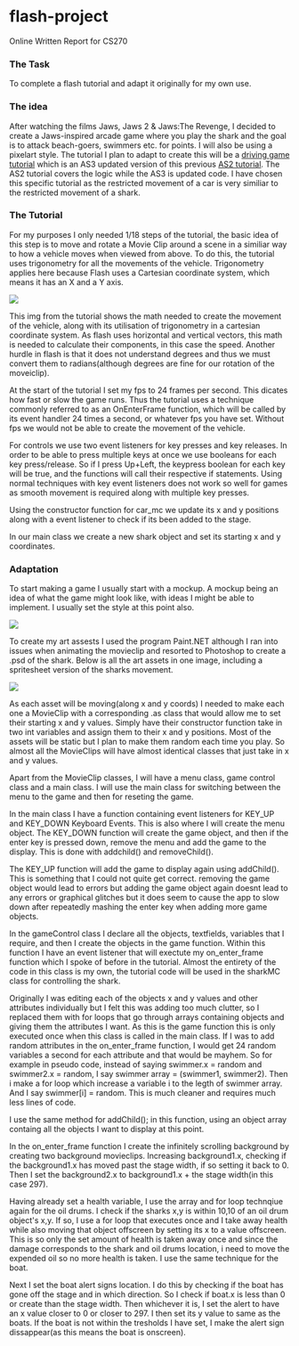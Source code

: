 # flash-project
Online Written Report for CS270
### The Task
To complete a flash tutorial and adapt it originally for my own use. 
### The idea
After watching the films Jaws, Jaws 2 & Jaws:The Revenge, I decided to create a Jaws-inspired arcade game where you play the shark and the goal is to attack beach-goers, swimmers etc. for points. I will also be using a pixelart style. 
The tutorial I plan to adapt to create this will be a [driving game tutorial](http://www.emanueleferonato.com/2010/06/16/create-a-flash-racing-game-tutorial-as3-version/) which is an AS3 updated version of this previous [AS2 tutorial](http://www.emanueleferonato.com/2007/05/15/create-a-flash-racing-game-tutorial/). The AS2 tutorial covers the logic while the AS3 is updated code. I have chosen this specific tutorial as the restricted movement of a car is very similiar to the restricted movement of a shark. 
### The Tutorial
For my purposes I only needed 1/18 steps of the tutorial, the basic idea of this step is to move and rotate a Movie Clip around a scene in a similiar way to how a vehicle moves when viewed from above. To do this, the tutorial uses trigonometry for all the movements of the vehicle. Trigonometry applies here because Flash uses a Cartesian coordinate system, which means it has an X and a Y axis. 

<img src="http://www.emanueleferonato.com/images/flash_tutorial_1_img_1.gif">

This img from the tutorial shows the math needed to create the movement of the vehicle, along with its utilisation of trigonometry in a cartesian coordinate system. As flash uses horizontal and vertical vectors, this math is needed to calculate their components, in this case the speed.  Another hurdle in flash is that it does not understand degrees and thus we must convert them to radians(although degrees are fine for our rotation of the moveiclip).

At the start of the tutorial I set my fps to 24 frames per second. This dicates how fast or slow the game runs. Thus the tutorial uses a technique commonly referred to as an OnEnterFrame function, which will be called by its event handler 24 times a second,  or whatever fps you have set. Without fps we would not be able to create the movement of the vehicle. 

For controls we use two event listeners for key presses and key releases. In order to be able to press multiple keys at once we use booleans for each key press/release. So if I press Up+Left, the keypress boolean for each key will be true, and the functions will call their respective if statements. Using normal techniques with key event listeners does not work so well for games as smooth movement is required along with multiple key presses. 

Using the constructor function for car_mc we update its x and y positions along with a event listener to check if its been added to the stage.

In our main class we create a new shark object and set its starting x and y coordinates.
### Adaptation
To start making a game I usually start with a mockup. A mockup being an idea of what the game might look like, with ideas I might be able to implement. I usually set the style at this point also.

<img src="http://i.imgur.com/Gjs5akf.png">

To create my art assests I used the program Paint.NET although I ran into issues when animating the movieclip and resorted to Photoshop to create a .psd of the shark. Below is all the art assets in one image, including a spritesheet version of the sharks movement.  

<img src="http://i.imgur.com/YdFNg5N.png">

As each asset will be moving(along x and y coords) I needed to make each one a MovieClip with a corresponding .as class that would allow me to set their starting x and y values. Simply have their constructor function take in two int variables and assign them to their x and y positions. Most of the assets will be static but I plan to make them random each time you play. So almost all the MovieClips will have almost identical classes that just take in x and y values.

Apart from the MovieClip classes, I will have a menu class, game control class and a main class. I will use the main class for switching between the menu to the game and then for reseting the game. 

In the main class I have a function containing event listeners for KEY_UP and KEY_DOWN Keyboard Events. This is also where I will create the menu object. The KEY_DOWN function will create the game object, and then if the enter key is pressed down, remove the menu and add the game to the display. This is done with addchild() and removeChild(). 

The KEY_UP function will add the game to display again using addChild(). This is something that I could not quite get correct. removing the game object would lead to errors but adding the game object again doesnt lead to any errors or graphical glitches but it does seem to cause the app to slow down after repeatedly mashing the enter key when adding more game objects.

In the gameControl class I declare all the objects, textfields, variables that I require, and then I create the objects in the game function. Within this function I have an event listener that will exectute my on_enter_frame function which I spoke of before in the tutorial. Almost the entirety of the code in this class is my own, the tutorial code will be used in the sharkMC class for controlling the shark. 

Originally I was editing each of the objects x and y values and other attributes individually but I felt this was adding too much clutter, so I replaced them with for loops that go through arrays containing objects and giving them the attributes I want. As this is the game function this is only executed once when this class is called in the main class. If I was to add random attributes in the on_enter_frame function, I would get 24 random variables a second for each attribute and that would be mayhem. So for example in pseudo code, instead of saying swimmer.x = random and swimmer2.x = random, I say swimmer array = (swimmer1, swimmer2). Then i make a for loop which increase a variable i to the legth of swimmer array. And I say swimmer[i] = random. This is much cleaner and requires much less lines of code. 

I use the same method for addChild(); in this function, using an object array containg all the objects I want to display at this point.

In the on_enter_frame function I create the infinitely scrolling background by creating two background movieclips. Increasing background1.x, checking if the background1.x has moved past the stage width, if so setting it back to 0. Then I set the background2.x to background1.x + the stage width(in this case 297).

Having already set a health variable, I use the array and for loop technqiue again for the oil drums. I check if the sharks x,y is within 10,10 of an oil drum object's x,y. If so, I use a for loop that executes once and I take away health while also moving that object offscreen by setting its x to a value offscreen. This is so only the set amount of health is taken away once and since the damage corresponds to the shark and oil drums location, i need to move the expended oil so no more health is taken. I use the same technique for the boat.

Next I set the boat alert signs location. I do this by checking if the boat has gone off the stage and in which direction. So I check if boat.x is less than 0 or create than the stage width. Then whichever it is, I set the alert to have an x value closer to 0 or closer to 297. I then set its y value to same as the boats. If the boat is not within the tresholds I have set, I make the alert sign dissappear(as this means the boat is onscreen).


